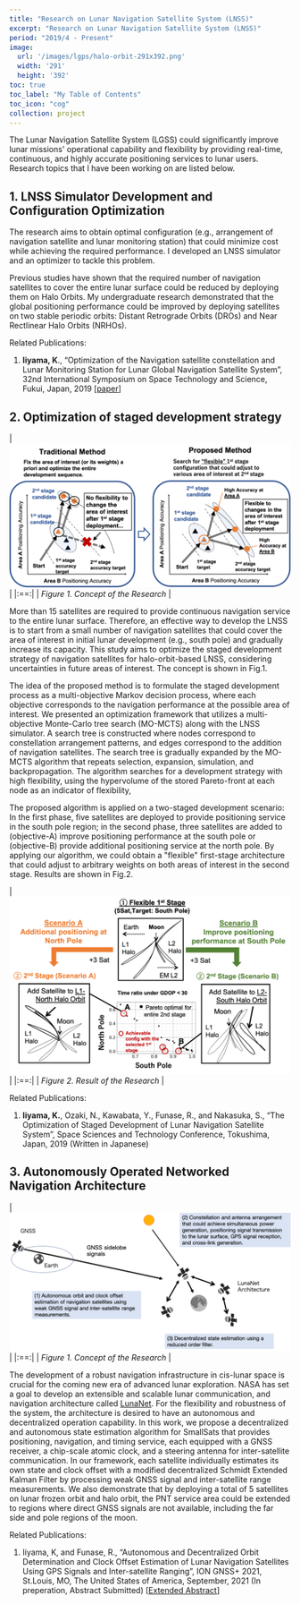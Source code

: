 ```yaml
---
title: "Research on Lunar Navigation Satellite System (LNSS)"
excerpt: "Research on Lunar Navigation Satellite System (LNSS)"
period: "2019/4 - Present"
image: 
  url: '/images/lgps/halo-orbit-291x392.png'
  width: '291'
  height: '392'
toc: true
toc_label: "My Table of Contents"
toc_icon: "cog"
collection: project
---
```


The Lunar Navigation Satellite System (LGSS) could significantly improve lunar missions' operational capability and flexibility by providing real-time, continuous, and highly accurate positioning services to lunar users. Research topics that I have been working on are listed below.

## 1. LNSS Simulator Development and Configuration Optimization
The research aims to obtain optimal configuration (e.g., arrangement of navigation satellite and lunar monitoring station) that could minimize cost while achieving the required performance. I developed an LNSS simulator and an optimizer to tackle this problem. 

Previous studies have shown that the required number of navigation satellites to cover the entire lunar surface could be reduced by deploying them on Halo Orbits. My undergraduate research demonstrated that the global positioning performance could be improved by deploying satellites on two stable periodic orbits: Distant Retrograde Orbits (DROs) and Near Rectlinear Halo Orbits (NRHOs). 

Related Publications:
1. **Iiyama, K**., “Optimization of the Navigation satellite constellation and Lunar Monitoring Station for Lunar Global Navigation Satellite System”, 32nd International Symposium on Space Technology and Science, Fukui, Japan, 2019 [[paper](/files/ISTS2019.pdf)]


## 2. Optimization of staged development strategy 

| ![lnss_concept-1064x546.png](/images/lgps/lnss_concept-1064x546.png)|
|:==:|
| *Figure 1. Concept of the Research* |

More than 15 satellites are required to provide continuous navigation service to the entire lunar surface. Therefore, an effective way to develop the LNSS is to start from a small number of navigation satellites that could cover the area of interest in initial lunar development (e.g., south pole) and gradually increase its capacity. This study aims to optimize the staged development strategy of navigation satellites for halo-orbit-based LNSS, considering uncertainties in future areas of interest. The concept is shown in Fig.1.

The idea of the proposed method is to formulate the staged development process as a multi-objective Markov decision process, where each objective corresponds to the navigation performance at the possible area of interest. We presented an optimization framework that utilizes a multi-objective Monte-Carlo tree search (MO-MCTS) along with the LNSS simulator. A search tree is constructed where nodes correspond to constellation arrangement patterns, and edges correspond to the addition of navigation satellites. The search tree is gradually expanded by the MO-MCTS algorithm that repeats selection, expansion, simulation, and backpropagation. 
The algorithm searches for a development strategy with high flexibility, using the hypervolume of the stored Pareto-front at each node as an indicator of flexibility, 

The proposed algorithm is applied on a two-staged development scenario: In the first phase, five satellites are deployed to provide positioning service in the south pole region; in the second phase, three satellites are added to (objective-A) improve positioning performance at the south pole or (objective-B) provide additional positioning service at the north pole. By applying our algorithm, we could obtain a "flexible" first-stage architecture that could adjust to arbitrary weights on both areas of interest in the second stage. Results are shown in Fig.2.


| ![lnss_result-1069x674.png](/images/lgps/lnss_result-1069x674.png)|
|:==:|
| *Figure 2. Result of the Research* |

Related Publications:
1. **Iiyama, K.**, Ozaki, N., Kawabata, Y., Funase, R., and Nakasuka, S., “The Optimization of Staged Development of Lunar Navigation Satellite System”, Space Sciences and Technology Conference, Tokushima, Japan, 2019 (Written in Japanese)

## 3. Autonomously Operated Networked Navigation Architecture

| ![lnss_concept-1064x546.png](/images/lgps/lunanet.png)|
|:==:|
| *Figure 1. Concept of the Research* |

The development of a robust navigation infrastructure in cis-lunar space is crucial for the coming new era of advanced lunar exploration. NASA has set a goal to develop an extensible and scalable lunar communication, and navigation architecture called [LunaNet](https://directory.eoportal.org/web/eoportal/satellite-missions/l/lunanet). For the flexibility and robustness of the system, the architecture is desired to have an autonomous and decentralized operation capability. In this work, we propose a decentralized and autonomous state estimation algorithm for SmallSats that provides positioning, navigation, and timing service, each equipped with a GNSS receiver, a chip-scale atomic clock, and a steering antenna for inter-satellite communication. In our framework, each satellite individually estimates its own state and clock offset with a modified decentralized Schmidt Extended Kalman Filter by processing weak GNSS signal and inter-satellite range measurements. We also demonstrate that by deploying a total of 5 satellites on lunar frozen orbit and halo orbit, the PNT service area could be extended to regions where direct GNSS signals are not available, including the far side and pole regions of the moon.

Related Publications:
1. Iiyama, K, and Funase, R., “Autonomous and Decentralized Orbit Determination and Clock Offset Estimation of Lunar Navigation Satellites Using GPS Signals and Inter-satellite Ranging”, ION GNSS+ 2021, St.Louis, MO, The United States of America, September, 2021 (In preperation, Abstract Submitted) [[Extended Abstract](/files/ION_Conference_Extended_Abstract.pdf)]
